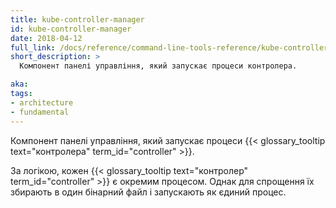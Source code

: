 ```yaml
---
title: kube-controller-manager
id: kube-controller-manager
date: 2018-04-12
full_link: /docs/reference/command-line-tools-reference/kube-controller-manager/
short_description: >
  Компонент панелі управління, який запускає процеси контролера.

aka: 
tags:
- architecture
- fundamental
---
```

Компонент панелі управління, який запускає процеси {{< glossary_tooltip text="контролера" term_id="controller" >}}.

<!--more-->

За логікою, кожен {{< glossary_tooltip text="контролер" term_id="controller" >}} є окремим процесом. Однак для спрощення їх збирають в один бінарний файл і запускають як єдиний процес.
